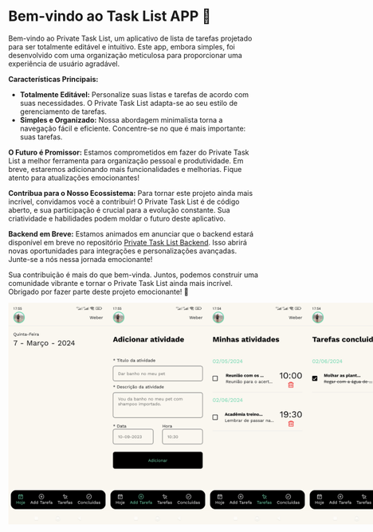 # Bem-vindo ao Task List APP 🚀

Bem-vindo ao Private Task List, um aplicativo de lista de tarefas projetado para ser totalmente editável e intuitivo. Este app, embora simples, foi desenvolvido com uma organização meticulosa para proporcionar uma experiência de usuário agradável.

**Características Principais:**

-   **Totalmente Editável:** Personalize suas listas e tarefas de acordo com suas necessidades. O Private Task List adapta-se ao seu estilo de gerenciamento de tarefas.
-   **Simples e Organizado:** Nossa abordagem minimalista torna a navegação fácil e eficiente. Concentre-se no que é mais importante: suas tarefas.

**O Futuro é Promissor:**
Estamos comprometidos em fazer do Private Task List a melhor ferramenta para organização pessoal e produtividade. Em breve, estaremos adicionando mais funcionalidades e melhorias. Fique atento para atualizações emocionantes!

**Contribua para o Nosso Ecossistema:**
Para tornar este projeto ainda mais incrível, convidamos você a contribuir! O Private Task List é de código aberto, e sua participação é crucial para a evolução constante. Sua criatividade e habilidades podem moldar o futuro deste aplicativo.

**Backend em Breve:**
Estamos animados em anunciar que o backend estará disponível em breve no repositório [Private Task List Backend](https://github.com/webrcost4/private-task-list-app-backend). Isso abrirá novas oportunidades para integrações e personalizações avançadas. Junte-se a nós nessa jornada emocionante!

Sua contribuição é mais do que bem-vinda. Juntos, podemos construir uma comunidade vibrante e tornar o Private Task List ainda mais incrível. Obrigado por fazer parte deste projeto emocionante! 🚀

<div style="display: flex; flex-direction: row;">
    <img src="print-screen/1.jpg" alt="Texto Alternativo da Imagem" width="200">
    <img src="print-screen/2.jpg" alt="Texto Alternativo da Imagem" width="200">
    <img src="print-screen/3.jpg" alt="Texto Alternativo da Imagem" width="200">
    <img src="print-screen/4.jpg" alt="Texto Alternativo da Imagem" width="200">
</div>
